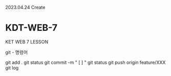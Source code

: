 2023.04.24 Create

# KDT-WEB-7
KET WEB 7 LESSON

git - 명령어 

git add .
git status
git commit -m " [ ] "
git status
git push origin feature/XXX
git log
